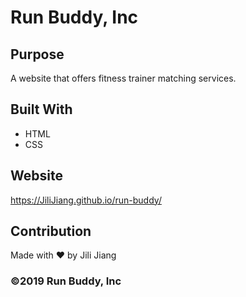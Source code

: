 # Run Buddy, Inc

## Purpose
A website that offers fitness trainer matching services. 

## Built With
* HTML
* CSS

## Website
https://JiliJiang.github.io/run-buddy/

## Contribution
Made with ❤️ by Jili Jiang

### ©️2019 Run Buddy, Inc 
